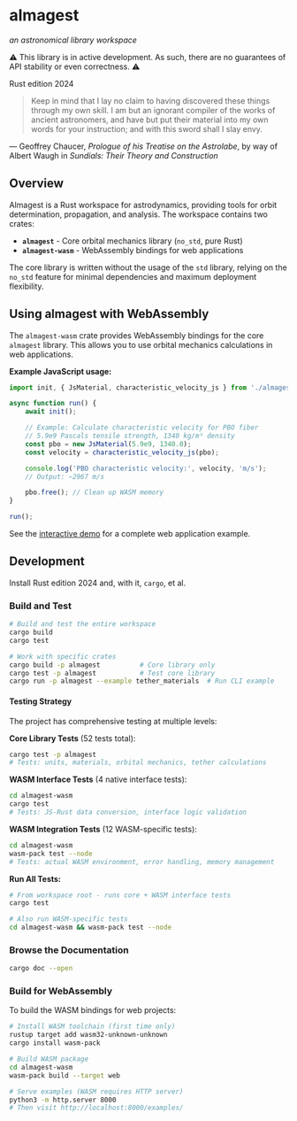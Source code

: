 # almagest
_an astronomical library workspace_

⚠️ This library is in active development. As such, there are no guarantees of API stability or even correctness. ⚠️

Rust edition 2024

>Keep in mind that I lay no claim to having discovered these things<br/>
>through my own skill. I am but an ignorant compiler of the works of<br/>
>ancient astronomers, and have but put their material into my own<br/>
>words for your instruction; and with this sword shall I slay envy.<br/>

&mdash; Geoffrey Chaucer, _Prologue of his Treatise on the Astrolabe_, by way of Albert Waugh in _Sundials: Their Theory and Construction_

## Overview

Almagest is a Rust workspace for astrodynamics, providing tools for orbit determination, propagation, and analysis. The workspace contains two crates:

- **`almagest`** - Core orbital mechanics library (`no_std`, pure Rust)
- **`almagest-wasm`** - WebAssembly bindings for web applications

The core library is written without the usage of the `std` library, relying on the `no_std` feature for minimal dependencies and maximum deployment flexibility.

## Using almagest with WebAssembly

The `almagest-wasm` crate provides WebAssembly bindings for the core `almagest` library. This allows you to use orbital mechanics calculations in web applications.

**Example JavaScript usage:**

```js
import init, { JsMaterial, characteristic_velocity_js } from './almagest-wasm/pkg/almagest_wasm.js';

async function run() {
    await init();

    // Example: Calculate characteristic velocity for PBO fiber
    // 5.9e9 Pascals tensile strength, 1340 kg/m³ density
    const pbo = new JsMaterial(5.9e9, 1340.0);
    const velocity = characteristic_velocity_js(pbo);

    console.log('PBO characteristic velocity:', velocity, 'm/s');
    // Output: ~2967 m/s

    pbo.free(); // Clean up WASM memory
}

run();
```

See the [interactive demo](almagest-wasm/examples/characteristic_velocity.html) for a complete web application example.

## Development

Install Rust edition 2024 and, with it, `cargo`, et al.

### Build and Test

```sh
# Build and test the entire workspace
cargo build
cargo test

# Work with specific crates
cargo build -p almagest          # Core library only
cargo test -p almagest           # Test core library
cargo run -p almagest --example tether_materials  # Run CLI example
```

#### Testing Strategy

The project has comprehensive testing at multiple levels:

**Core Library Tests** (52 tests total):
```sh
cargo test -p almagest
# Tests: units, materials, orbital mechanics, tether calculations
```

**WASM Interface Tests** (4 native interface tests):
```sh
cd almagest-wasm
cargo test
# Tests: JS-Rust data conversion, interface logic validation
```

**WASM Integration Tests** (12 WASM-specific tests):
```sh
cd almagest-wasm
wasm-pack test --node
# Tests: actual WASM environment, error handling, memory management
```

**Run All Tests:**
```sh
# From workspace root - runs core + WASM interface tests
cargo test

# Also run WASM-specific tests
cd almagest-wasm && wasm-pack test --node
```

### Browse the Documentation

```sh
cargo doc --open
```

### Build for WebAssembly

To build the WASM bindings for web projects:

```sh
# Install WASM toolchain (first time only)
rustup target add wasm32-unknown-unknown
cargo install wasm-pack

# Build WASM package
cd almagest-wasm
wasm-pack build --target web

# Serve examples (WASM requires HTTP server)
python3 -m http.server 8000
# Then visit http://localhost:8000/examples/
```
